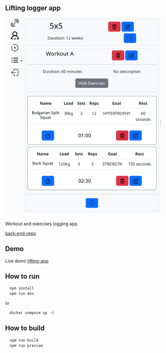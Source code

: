 ## Lifting logger app

<p align="center"><img src="https://github.com/paragonmaik/lifting-app-front-end/blob/main/public/Screenshot_20231026_163726.png" alt="lifting-screenshot" /></p>

Workout and exercises logging app.

[back-end-repo](https://github.com/paragonmaik/lifting-app-back-end)

## Demo

Live demo [lifting-app](https://lifting-app-front-end.vercel.app/)

## How to run

```bash
  npm install
  npm run dev
```
or
```bash
  docker compose up -d
```

## How to build

```bash
  npm run build
  npm run preview
```
